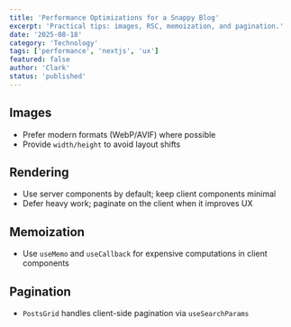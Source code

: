 ```yaml
---
title: 'Performance Optimizations for a Snappy Blog'
excerpt: 'Practical tips: images, RSC, memoization, and pagination.'
date: '2025-08-18'
category: 'Technology'
tags: ['performance', 'nextjs', 'ux']
featured: false
author: 'Clark'
status: 'published'
---
```


## Images

- Prefer modern formats (WebP/AVIF) where possible
- Provide `width/height` to avoid layout shifts

## Rendering

- Use server components by default; keep client components minimal
- Defer heavy work; paginate on the client when it improves UX

## Memoization

- Use `useMemo` and `useCallback` for expensive computations in client components

## Pagination

- `PostsGrid` handles client-side pagination via `useSearchParams`
